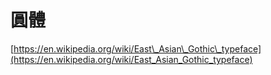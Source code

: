 # 圓體

[https://en.wikipedia.org/wiki/East\_Asian\_Gothic\_typeface](https://en.wikipedia.org/wiki/East_Asian_Gothic_typeface)

